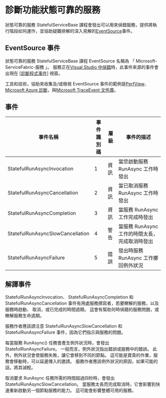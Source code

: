 <properties
   pageTitle="設定狀態可靠的服務診斷 |Microsoft Azure"
   description="診斷功能狀態可靠的服務"
   services="service-fabric"
   documentationCenter=".net"
   authors="AlanWarwick"
   manager="timlt"
   editor=""/>

<tags
   ms.service="Service-Fabric"
   ms.devlang="dotnet"
   ms.topic="article"
   ms.tgt_pltfrm="NA"
   ms.workload="NA"
   ms.date="05/17/2016"
   ms.author="alanwar"/>

# <a name="diagnostic-functionality-for-stateful-reliable-services"></a>診斷功能狀態可靠的服務
狀態可靠的服務 StatefulServiceBase 課程會發出可以用來偵錯服務，提供將執行階段如何運作，並協助疑難排解的深入見解的[EventSource](https://msdn.microsoft.com/library/system.diagnostics.tracing.eventsource.aspx)事件。

## <a name="eventsource-events"></a>EventSource 事件
狀態可靠的服務 StatefulServiceBase 課程 EventSource 名稱為 「 Microsoft-ServiceFabric-服務 」。 服務正在[Visual Studio 中偵錯](service-fabric-debugging-your-application.md)時，此事件來源的事件會出現在 [[診斷程式事件](service-fabric-diagnostics-how-to-monitor-and-diagnose-services-locally.md#view-service-fabric-system-events-in-visual-studio)] 視窗。

工具和技術，協助來收集及/或檢視 EventSource 事件的範例是[PerfView](http://www.microsoft.com/download/details.aspx?id=28567)、 [Microsoft Azure 診斷](../cloud-services/cloud-services-dotnet-diagnostics.md)，與[Microsoft TraceEvent 文件庫](http://www.nuget.org/packages/Microsoft.Diagnostics.Tracing.TraceEvent)。

## <a name="events"></a>事件

|事件名稱|事件識別碼|層級|事件的描述|
|----------|--------|-----|-----------------|
|StatefulRunAsyncInvocation|1|資訊|當您啟動服務 RunAsync 工作時發出|
|StatefulRunAsyncCancellation|2|資訊|當已取消服務 RunAsync 工作時發出|
|StatefulRunAsyncCompletion|3|資訊|當服務 RunAsync 工作完成時發出|
|StatefulRunAsyncSlowCancellation|4|警告|當服務 RunAsync 工作的時間太長，完成取消時發出|
|StatefulRunAsyncFailure|5|錯誤|發出時服務 RunAsync 工作擲回例外狀況|

## <a name="interpret-events"></a>解譯事件

StatefulRunAsyncInvocation、 StatefulRunAsyncCompletion 和 StatefulRunAsyncCancellation 事件有用處服務撰寫者，若要瞭解的服務，以及服務時啟動、 取消，或已完成的時間週期。 這會有幫助何時偵錯的服務問題，或瞭解服務生命週期。

服務作者應該請注意 StatefulRunAsyncSlowCancellation 和 StatefulRunAsyncFailure 事件，因為它們指示與服務的問題。

每當服務 RunAsync() 任務會產生例外狀況時，會發出 StatefulRunAsyncFailure。 一般而言，例外狀況指出錯誤或服務中的錯誤。 此外，例外狀況會使服務失敗，讓它會移到不同的節點。 這可能是寶貴的作業，服務會移動時，可以延遲傳入的邀請。 服務作者應該例外狀況的原因，如果可能的話，將其減輕。

取消要求 RunAsync 任務所需的時間超過四秒時，會發出 StatefulRunAsyncSlowCancellation。 當服務太長而完成取消時，它會影響到快速重新啟動另一個節點服務的能力。 這可能會影響整體可用的服務。
